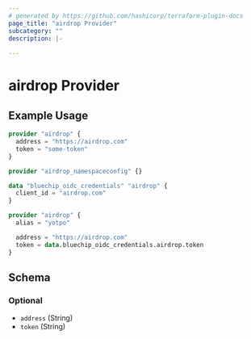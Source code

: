 ```yaml
---
# generated by https://github.com/hashicorp/terraform-plugin-docs
page_title: "airdrop Provider"
subcategory: ""
description: |-
  
---
```


# airdrop Provider



## Example Usage

```terraform
provider "airdrop" {
  address = "https://airdrop.com"
  token = "some-token"
}

provider "airdrop_namespaceconfig" {}

data "bluechip_oidc_credentials" "airdrop" {
  client_id = "airdrop.com"
}

provider "airdrop" {
  alias = "yotpo"

  address = "https://airdrop.com"
  token = data.bluechip_oidc_credentials.airdrop.token
}
```

<!-- schema generated by tfplugindocs -->
## Schema

### Optional

- `address` (String)
- `token` (String)
